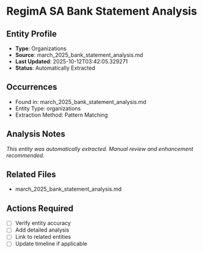 # RegimA SA Bank Statement Analysis

## Entity Profile
- **Type**: Organizations
- **Source**: march_2025_bank_statement_analysis.md
- **Last Updated**: 2025-10-12T03:42:05.329271
- **Status**: Automatically Extracted

## Occurrences
- Found in: march_2025_bank_statement_analysis.md
- Entity Type: organizations
- Extraction Method: Pattern Matching

## Analysis Notes
*This entity was automatically extracted. Manual review and enhancement recommended.*

## Related Files
- march_2025_bank_statement_analysis.md

## Actions Required
- [ ] Verify entity accuracy
- [ ] Add detailed analysis
- [ ] Link to related entities
- [ ] Update timeline if applicable
